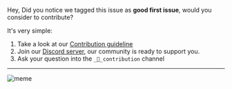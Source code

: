 Hey,
Did you notice we tagged this issue as **good first issue**, would you consider to contribute?

It's very simple:

1. Take a look at our [Contribution guideline](../blob/master/CONTRIBUTING.md)
2. Join our [Discord server](https://restqa.io/chat), our community is ready to support you. 
3. Ask your question into the `_🙏_contribution` channel

---

![meme](https://media.giphy.com/media/BpGWitbFZflfSUYuZ9/giphy.gif)
